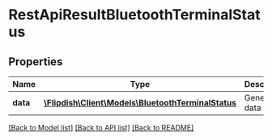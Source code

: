 # RestApiResultBluetoothTerminalStatus

## Properties
Name | Type | Description | Notes
------------ | ------------- | ------------- | -------------
**data** | [**\Flipdish\Client\Models\BluetoothTerminalStatus**](BluetoothTerminalStatus.md) | Generic data object. | 

[[Back to Model list]](../README.md#documentation-for-models) [[Back to API list]](../README.md#documentation-for-api-endpoints) [[Back to README]](../README.md)



